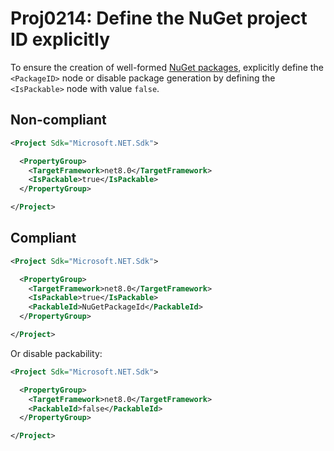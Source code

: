 # Proj0214: Define the NuGet project ID explicitly
To ensure the creation of well-formed [NuGet packages](../general/nuget-packages.md),
explicitly define the `<PackageID>` node or disable package generation by
defining the `<IsPackable>` node with value `false`.

## Non-compliant
``` XML
<Project Sdk="Microsoft.NET.Sdk">

  <PropertyGroup>
    <TargetFramework>net8.0</TargetFramework>
    <IsPackable>true</IsPackable>
  </PropertyGroup>

</Project>
```

## Compliant
``` XML
<Project Sdk="Microsoft.NET.Sdk">

  <PropertyGroup>
    <TargetFramework>net8.0</TargetFramework>
    <IsPackable>true</IsPackable>
    <PackableId>NuGetPackageId</PackableId>
  </PropertyGroup>

</Project>
```

Or disable packability:

``` XML
<Project Sdk="Microsoft.NET.Sdk">

  <PropertyGroup>
    <TargetFramework>net8.0</TargetFramework>
    <PackableId>false</PackableId>
  </PropertyGroup>

</Project>
```
